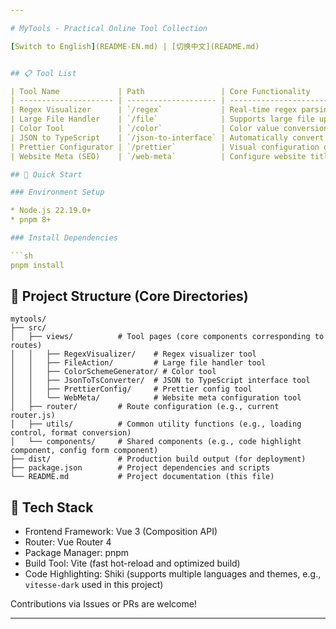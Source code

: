 ```yaml
---

# MyTools - Practical Online Tool Collection

[Switch to English](README-EN.md) | [切换中文](README.md)


## 📋 Tool List

| Tool Name             | Path                 | Core Functionality                                                                                                               |
| --------------------- | -------------------- | -------------------------------------------------------------------------------------------------------------------------------- |
| Regex Visualizer      | `/regex`             | Real-time regex parsing, visualize the matching process, support regex syntax validation and replacement testing                 |
| Large File Handler    | `/file`              | Supports large file upload,and chunked processing (to avoid memory overflow) |
| Color Tool            | `/color`             | Color value conversion (HEX/RGB/RGBA/HSL), generate color schemes, contrast check (WCAG compliant)                               |
| JSON to TypeScript    | `/json-to-interface` | Automatically convert JSON structure to TypeScript interfaces, supports nested structures and arrays                             |
| Prettier Configurator | `/prettier`          | Visual configuration of Prettier code formatting rules, live preview, and one-click export of config files                       |
| Website Meta (SEO)    | `/web-meta`          | Configure website title, description, social preview (Open Graph/Twitter Card), export directly usable HTML files                |

## 🚀 Quick Start

### Environment Setup

* Node.js 22.19.0+
* pnpm 8+

### Install Dependencies

```sh
pnpm install
```

## 📁 Project Structure (Core Directories)

```
mytools/
├── src/
│   ├── views/          # Tool pages (core components corresponding to routes)
│   │   ├── RegexVisualizer/    # Regex visualizer tool
│   │   ├── FileAction/         # Large file handler tool
│   │   ├── ColorSchemeGenerator/ # Color tool
│   │   ├── JsonToTsConverter/  # JSON to TypeScript interface tool
│   │   ├── PrettierConfig/     # Prettier config tool
│   │   └── WebMeta/            # Website meta configuration tool
│   ├── router/         # Route configuration (e.g., current router.js)
│   ├── utils/          # Common utility functions (e.g., loading control, format conversion)
│   └── components/     # Shared components (e.g., code highlight component, config form component)
├── dist/               # Production build output (for deployment)
├── package.json        # Project dependencies and scripts
└── README.md           # Project documentation (this file)
```

## 🎨 Tech Stack

* Frontend Framework: Vue 3 (Composition API)
* Router: Vue Router 4
* Package Manager: pnpm
* Build Tool: Vite (fast hot-reload and optimized build)
* Code Highlighting: Shiki (supports multiple languages and themes, e.g., `vitesse-dark` used in this project)

Contributions via Issues or PRs are welcome!

---
```


